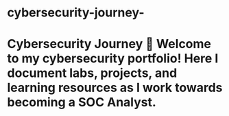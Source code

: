 # cybersecurity-journey-
# Cybersecurity Journey 🚀 Welcome to my cybersecurity portfolio!   Here I document labs, projects, and learning resources as I work towards becoming a SOC Analyst.
